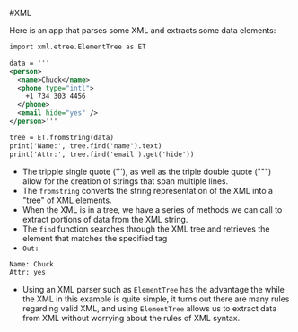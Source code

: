 #XML 

Here is an app that parses some XML and extracts some data elements:
```XML
import xml.etree.ElementTree as ET

data = '''
<person>
  <name>Chuck</name>
  <phone type="intl">
    +1 734 303 4456
  </phone>
  <email hide="yes" />
</person>'''

tree = ET.fromstring(data)
print('Name:', tree.find('name').text)
print('Attr:', tree.find('email').get('hide'))
```
- The tripple single quote ('''), as well as the triple double quote (""") allow for the creation of strings that span multiple lines.
- The `fromstring` converts the string representation of the XML into a "tree" of XML elements.
- When the XML is in a tree, we have a series of methods we can call to extract portions of data from the XML string.
- The `find` function searches through the XML tree and retrieves the element that matches the specified tag
- `Out:`
```XML
Name: Chuck
Attr: yes
```
- Using an XML parser such as `ElementTree` has the advantage the while the XML in this example is quite simple, it turns out there are many rules regarding valid XML, and using `ElementTree` allows us to extract data from XML without worrying about the rules of XML syntax.
